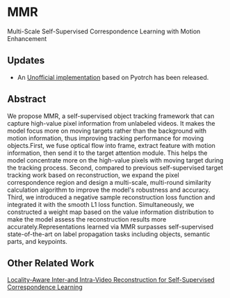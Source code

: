 # MMR
Multi-Scale Self-Supervised Correspondence Learning with Motion Enhancement

## Updates
* An [Unofficial implementation](https://github.com/ZhouZihan-jf/MMR) based on Pyotrch has been released.

## Abstract
We propose MMR, a self-supervised object tracking framework that can capture high-value pixel information from unlabeled videos. It makes the model focus more on moving targets rather than the background with motion information, thus improving tracking performance for moving objects.First, we fuse optical flow into frame, extract feature with motion information, then send it to the target attention module. This helps the model concentrate more on the high-value pixels with moving target during the tracking process. Second, compared to previous self-supervised target tracking work based on reconstruction, we expand the pixel correspondence region and design a multi-scale, multi-round similarity calculation algorithm to improve the model's robustness and accuracy. Third, we introduced a negative sample reconstruction loss function and integrated it with the smooth L1 loss function. Simultaneously, we constructed a weight map based on the value information distribution to make the model assess the reconstruction results more accurately.Representations learned via MMR surpasses self-supervised state-of-the-art on label propagation tasks including objects, semantic parts, and keypoints.

## Other Related Work
[Locality-Aware Inter-and Intra-Video Reconstruction for
Self-Supervised Correspondence Learning](https://github.com/lingorX/LIIR)
